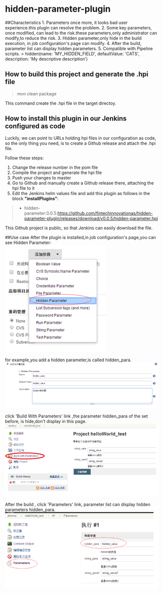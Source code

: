hidden-parameter-plugin
=======================

##Characteristics
		1. Parameters once more, it looks bad user experience.this plugin can resolve the problem.
		2. Some key parameters, once modified, can lead to the risk.these parameters,only administrator can modify,to reduce the risk.
		3. Hidden parameter,only hide in the build execution, in job configuration's page can modify.
		4. After the build, parameter list can display hidden parameters.
		5. Compatible with Pipeline scripts.
		    > hidden(name: 'MY_HIDDEN_FIELD', defaultValue: 'CATS', description: 'My descriptive description')


## How to build this project and generate the .hpi file

> mvn clean package

This command create the .hpi file in the target directoy.

## How to install this plugin in our Jenkins configured as code

Luckily, we can point to URLs holding hpi files in our configuration as code, so the only thing you need, is to create
a Github release and attach the .hpi file.

Follow these steps:

1. Change the release number in the pom file
2. Compile the project and generate the hpi file
3. Push your changes to master
4. Go to Github and manually create a Github release there, attaching the hpi file to it
5. Edit the Jenkins helm values file and add this plugin as follows in the block **"installPlugins"**:
> - hidden-parameter:0.0.5:https://github.com/fintechinnovationas/hidden-parameter-plugin/releases/download/v0.0.5/hidden-parameter.hpi

This Github project is public, so that Jenkins can easily download the file.

##Use case
After the plugin is installed,in job configuration's page,you can see Hidden Parameter:<br>
![](images/JobConfiguration1.png)

for example,you add a hidden parameter,is called hidden_para.<br>
![](images/JobConfiguration2.png)

click 'Build With Parameters' link ,the parameter hidden_para of the set before, is hide,don't display in this page. <br>
![](images/JobConfiguration3.png)

After the build , click 'Parameters' link, parameter list can display hidden parameters hidden_para.<br>
![](images/JobConfiguration4.png)



